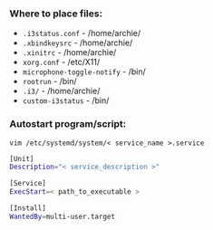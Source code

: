 ### Where to place files:
+ `.i3status.conf` - /home/archie/
+ `.xbindkeysrc` - /home/archie/
+ `.xinitrc` - /home/archie/
+ `xorg.conf` - /etc/X11/
+ `microphone-toggle-notify` - /bin/
+ `rootrun` - /bin/
+ `.i3/` - /home/archie/
+ `custom-i3status` - /bin/

### Autostart program/script:
`vim /etc/systemd/system/< service_name >.service`
```bash
[Unit]
Description="< service_description >"

[Service]
ExecStart=< path_to_executable >

[Install]
WantedBy=multi-user.target
```
